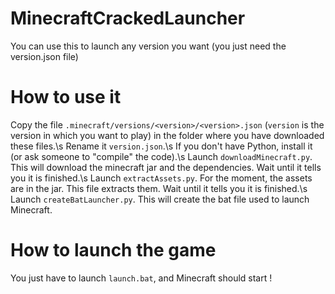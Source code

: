 # MinecraftCrackedLauncher
You can use this to launch any version you want (you just need the version.json file)

# How to use it
Copy the file `.minecraft/versions/<version>/<version>.json` (`version` is the version in which you want to play) in the folder where you have downloaded these files.\s
Rename it `version.json`.\s
If you don't have Python, install it (or ask someone to "compile" the code).\s
Launch `downloadMinecraft.py`. This will download the minecraft jar and the dependencies. Wait until it tells you it is finished.\s
Launch `extractAssets.py`. For the moment, the assets are in the jar. This file extracts them. Wait until it tells you it is finished.\s
Launch `createBatLauncher.py`. This will create the bat file used to launch Minecraft.

# How to launch the game
You just have to launch `launch.bat`, and Minecraft should start !

